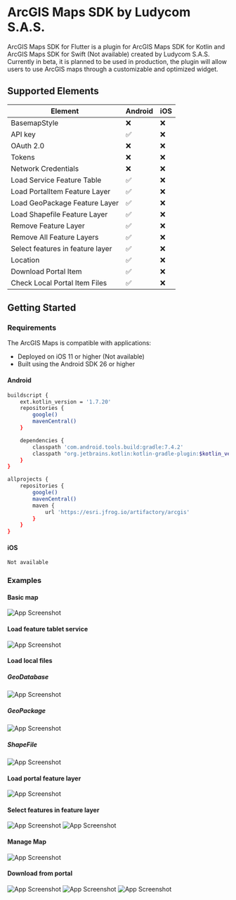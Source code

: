 # ArcGIS Maps SDK by Ludycom S.A.S.

ArcGIS Maps SDK for Flutter is a plugin for ArcGIS Maps SDK for Kotlin and ArcGIS Maps SDK for Swift (Not available) created by Ludycom S.A.S. Currently in beta, it is planned to be used in production, the plugin will allow users to use ArcGIS maps through a customizable and optimized widget.

## Supported Elements

| Element | Android | iOS |
| ------ | ------ | ----- |
| BasemapStyle | :x: | :x: |
| API key | :white_check_mark:   | :x: |
| OAuth 2.0 | :x:   | :x: |
| Tokens | :x:   | :x: |
| Network Credentials | :x:   | :x: |
| Load Service Feature Table | :white_check_mark:      | :x: |
| Load PortalItem Feature Layer | :white_check_mark:   | :x: |
| Load GeoPackage Feature Layer | :white_check_mark:   | :x: |
| Load Shapefile Feature Layer | :white_check_mark:    | :x: |
| Remove Feature Layer | :white_check_mark:   | :x: |
| Remove All Feature Layers | :white_check_mark:   | :x: |
| Select features in feature layer | :white_check_mark:  | :x:  |
| Location | :white_check_mark:   | :x: |
| Download Portal Item | :white_check_mark:   | :x: |
| Check Local Portal Item Files | :white_check_mark:  | :x:  |

## Getting Started

### Requirements

The ArcGIS Maps is compatible with applications:

- Deployed on iOS 11 or higher (Not available)
- Built using the Android SDK 26 or higher

#### Android
```bash
buildscript {
    ext.kotlin_version = '1.7.20'
    repositories {
        google()
        mavenCentral()
    }

    dependencies {
        classpath 'com.android.tools.build:gradle:7.4.2'
        classpath "org.jetbrains.kotlin:kotlin-gradle-plugin:$kotlin_version"
    }
}

allprojects {
    repositories {
        google()
        mavenCentral()
        maven {
            url 'https://esri.jfrog.io/artifactory/arcgis'
        }
    }
}
```

#### iOS
```bash
Not available
```

### Examples

#### Basic map
![App Screenshot](example/demo_assets/basic_map.jpg)

#### Load feature tablet service
![App Screenshot](example/demo_assets/load_feature_tablet.jpg)

#### Load local files
##### GeoDatabase
![App Screenshot](example/demo_assets/load_geodatabase.jpg)
##### GeoPackage
![App Screenshot](example/demo_assets/load_geopackage.jpg)
##### ShapeFile
![App Screenshot](example/demo_assets/load_shapefile.jpg)

#### Load portal feature layer
![App Screenshot](https://via.placeholder.com/468x300?text=App+Screenshot+Here)

#### Select features in feature layer
![App Screenshot](example/demo_assets/selection_0.jpg)
![App Screenshot](example/demo_assets/selection_1.jpg)

#### Manage Map
![App Screenshot](example/demo_assets/manage_map.gif)

#### Download from portal
![App Screenshot](example/demo_assets/download_portalitem_0.jpg)
![App Screenshot](example/demo_assets/download_portalitem_1.jpg)
![App Screenshot](example/demo_assets/download_portalitem_2.jpg)